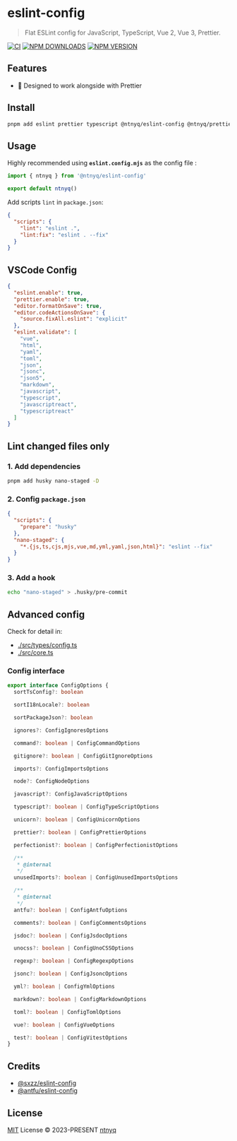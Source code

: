 # eslint-config

> Flat ESLint config for JavaScript, TypeScript, Vue 2, Vue 3, Prettier.

[![CI](https://github.com/ntnyq/eslint-config/workflows/CI/badge.svg)](https://github.com/ntnyq/eslint-config/actions)
[![NPM DOWNLOADS](https://img.shields.io/npm/dy/@ntnyq/eslint-config)](https://www.npmjs.com/package/@ntnyq/eslint-config)
[![NPM VERSION](https://img.shields.io/npm/v/@ntnyq/eslint-config/latest.svg)](https://www.npmjs.com/package/@ntnyq/eslint-config/v/latest)

## Features

- 🚦 Designed to work alongside with Prettier

## Install

```bash
pnpm add eslint prettier typescript @ntnyq/eslint-config @ntnyq/prettier-config -D
```

## Usage

Highly recommended using **`eslint.config.mjs`** as the config file :

```js
import { ntnyq } from '@ntnyq/eslint-config'

export default ntnyq()
```

Add scripts `lint` in `package.json`:

```json
{
  "scripts": {
    "lint": "eslint .",
    "lint:fix": "eslint . --fix"
  }
}
```

## VSCode Config

```json
{
  "eslint.enable": true,
  "prettier.enable": true,
  "editor.formatOnSave": true,
  "editor.codeActionsOnSave": {
    "source.fixAll.eslint": "explicit"
  },
  "eslint.validate": [
    "vue",
    "html",
    "yaml",
    "toml",
    "json",
    "jsonc",
    "json5",
    "markdown",
    "javascript",
    "typescript",
    "javascriptreact",
    "typescriptreact"
  ]
}
```

## Lint changed files only

### 1. Add dependencies

```bash
pnpm add husky nano-staged -D
```

### 2. Config `package.json`

```json
{
  "scripts": {
    "prepare": "husky"
  },
  "nano-staged": {
    "*.{js,ts,cjs,mjs,vue,md,yml,yaml,json,html}": "eslint --fix"
  }
}
```

### 3. Add a hook

```bash
echo "nano-staged" > .husky/pre-commit
```

## Advanced config

Check for detail in:

- [./src/types/config.ts](https://github.com/ntnyq/eslint-config/blob/main/src/types/config.ts)
- [./src/core.ts](https://github.com/ntnyq/eslint-config/blob/main/src/core.ts)

### Config interface

```typescript
export interface ConfigOptions {
  sortTsConfig?: boolean

  sortI18nLocale?: boolean

  sortPackageJson?: boolean

  ignores?: ConfigIgnoresOptions

  command?: boolean | ConfigCommandOptions

  gitignore?: boolean | ConfigGitIgnoreOptions

  imports?: ConfigImportsOptions

  node?: ConfigNodeOptions

  javascript?: ConfigJavaScriptOptions

  typescript?: boolean | ConfigTypeScriptOptions

  unicorn?: boolean | ConfigUnicornOptions

  prettier?: boolean | ConfigPrettierOptions

  perfectionist?: boolean | ConfigPerfectionistOptions

  /**
   * @internal
   */
  unusedImports?: boolean | ConfigUnusedImportsOptions

  /**
   * @internal
   */
  antfu?: boolean | ConfigAntfuOptions

  comments?: boolean | ConfigCommentsOptions

  jsdoc?: boolean | ConfigJsdocOptions

  unocss?: boolean | ConfigUnoCSSOptions

  regexp?: boolean | ConfigRegexpOptions

  jsonc?: boolean | ConfigJsoncOptions

  yml?: boolean | ConfigYmlOptions

  markdown?: boolean | ConfigMarkdownOptions

  toml?: boolean | ConfigTomlOptions

  vue?: boolean | ConfigVueOptions

  test?: boolean | ConfigVitestOptions
}
```

## Credits

- [@sxzz/eslint-config](https://github.com/sxzz/eslint-config)
- [@antfu/eslint-config](https://github.com/antfu/eslint-config)

## License

[MIT](./LICENSE) License © 2023-PRESENT [ntnyq](https://github.com/ntnyq)
